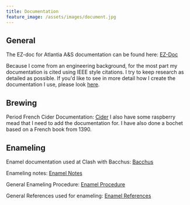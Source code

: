 ```yaml
---
title: Documentation
feature_image: /assets/images/document.jpg
---
```


## General

The EZ-doc for Atlantia A&S documentation can be found here: [EZ-Doc](/assets/documents/basic.pdf)  

Because I come from an engineering background, for the most part my documentation is cited using IEEE style citations. I try to keep research as detailed as possible.
If you'd like to see in more detail how I create the documentation I
use, please look [here](process). 

## Brewing 

Period French Cider Documentation: [Cider](/assets/documents/cider.pdf)
I also have some raspberry mead that I need to add the documentation
for. I have also done a bochet based on a French book from 1390.

## Enameling

Enamel documentation used at Clash with Bacchus: [Bacchus](/assets/documents/enamel_clashwbacchus.pdf)

Enameling notes: [Enamel Notes](/assets/documents/enamel_notes.pdf)

General Enameling Procedure: [Enamel Procedure](/assets/documents/enamel_procedure.pdf)

General References used for enameling: [Enamel References](/assets/documents/enamel_references.pdf)

